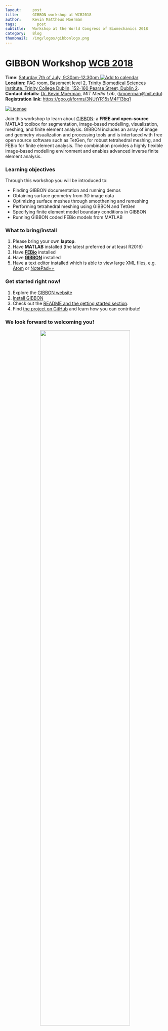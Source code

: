 ```yaml
---
layout:     post
title:      GIBBON workshop at WCB2018
author:     Kevin Mattheus Moerman
tags: 		  post
subtitle:  	Workshop at the World Congress of Biomechanics 2018
category:   Blog
thumbnail:  /img/logos/gibbonlogo.png
---
```


# GIBBON Workshop [WCB 2018](http://wcb2018.com/)
**Time**: [Saturday 7th of July, 9:30am-12:30pm ![Add to calendar](https://www.google.com/calendar/images/ext/gc_button1_en-GB.gif)](https://calendar.google.com/event?action=TEMPLATE&amp;tmeid=NTJsN2o2djk2anFuamRmNjRxN3BxNm1tM3QgMTdpMDhjNGMzbjJtOXAxMDVlcms4NXZuOTRAZw&amp;tmsrc=17i08c4c3n2m9p105erk85vn94%40group.calendar.google.com)   
**Location:** PAC room, Basement level 2, [Trinity Biomedical Sciences Institute, Trinity College Dublin, 152-160 Pearse Street, Dublin 2](https://www.google.com/maps/place/Trinity+Biomedical+Sciences+Institute/@53.3436554,-6.2498093,17z/data=!3m1!4b1!4m5!3m4!1s0x48670e9183082d31:0x9d8406292b807797!8m2!3d53.3436522!4d-6.2476153).    
**Contact details:** [Dr. Kevin Moerman](https://kevinmoerman.org/), _MIT Media Lab_, ([kmoerman@mit.edu](mailto:kmoerman@mit.edu))    
**Registration link**: https://goo.gl/forms/3NUtYR15sM4F13bq1

[![License](https://img.shields.io/badge/REGISTER-HERE-blue.svg)](https://goo.gl/forms/3NUtYR15sM4F13bq1)

Join this workshop to learn about [GIBBON](https://www.gibboncode.org): a **FREE and open-source** MATLAB toolbox for segmentation, image-based modelling, visualization, meshing, and finite element analysis. GIBBON includes an array of image and geometry visualization and processing tools and is interfaced with free open source software such as TetGen, for robust tetrahedral meshing, and FEBio for finite element analysis. The combination provides a highly flexible image-based modelling environment and enables advanced inverse finite element analysis.

### Learning objectives
Through this workshop you will be introduced to:
* Finding GIBBON documentation and running demos
* Obtaining surface geometry from 3D image data
* Optimizing surface meshes through smoothening and remeshing
* Performing tetrahedral meshing using GIBBON and TetGen
* Specifying finite element model boundary conditions in GIBBON
* Running GIBBON coded FEBio models from MATLAB

### What to bring/install
1) Please bring your own **laptop**.    
2) Have **MATLAB** installed (the latest preferred or at least R2016)    
3) Have [**FEBio**](https://febio.org/) installed    
4) Have [**GIBBON**](https://www.gibboncode.org/Installation/) installed    
5) Have a text editor installed which is able to view large XML files, e.g. [Atom](https://atom.io/) or [NotePad++](https://notepad-plus-plus.org/)    

### Get started right now!
1. Explore the [GIBBON website](https://www.gibboncode.org/)
2. [Install GIBBON](https://www.gibboncode.org/Installation/)
3. Check out the [README and the getting started section](https://github.com/gibbonCode/GIBBON/blob/master/README.md#Start).
4. Find [the project on GitHub](https://github.com/gibbonCode/GIBBON) and learn how you can contribute!

### We look forward to welcoming you!

<div>
<center>
 <img src="https://www.gibboncode.org/html/GIBBON_overview.jpg" alt="" style="width:75%;">
 </center>
</div>

### Register

<div>
<iframe src="https://docs.google.com/forms/d/e/1FAIpQLSfHqCvm_ZHRWXVpvipKJs2ZSwBHweVjxTaBJ3LtzCFVsm-Yag/viewform?embedded=true" width="100%" height="1200px" frameborder="0" marginheight="0" marginwidth="0">Loading...</iframe>
</div>
